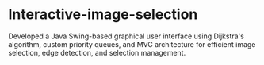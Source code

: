 # Interactive-image-selection
Developed a Java Swing-based graphical user interface using Dijkstra's algorithm, custom priority queues, and MVC architecture for efficient image selection, edge detection, and selection management.
